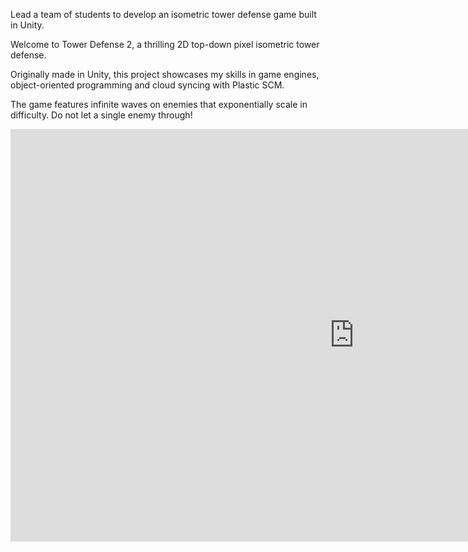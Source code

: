 Lead a team of students to develop an isometric tower defense game built in Unity.

Welcome to Tower Defense 2, a thrilling 2D top-down pixel isometric tower defense.

Originally made in Unity, this project showcases my skills in game engines, object-oriented programming and cloud syncing with Plastic SCM.

The game features infinite waves on enemies that exponentially scale in difficulty. Do not let a single enemy through!

<iframe src='https://i.simmer.io/@TurboKozel/tower-defense-2' width='1100' height='660' frameborder='0' scrolling='no'></iframe>